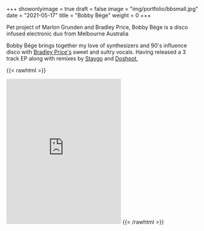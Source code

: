 +++
showonlyimage = true
draft = false
image = "img/portfolio/bbsmall.jpg"
date = "2021-05-17"
title = "Bobby Bége"
weight = 0
+++

Pet project of Marlon Grunden and Bradley Price, Bobby Bége is a disco infused electronic duo from Melbourne Australia

<!--more-->

Bobby Bége brings together my love of synthesizers and 90's influence disco with [Bradley Price's](https://www.instagram.com/sevenoak/) sweet and sultry vocals. Having released a 3 track EP along with remixes by [Staygo](https://www.instagram.com/staygoau/) and [Doshpot](https://www.instagram.com/doshpot/),

{{< rawhtml >}}

 <iframe src="https://open.spotify.com/embed/artist/7CnKY5MWNuotfaIO6EZDtx" width="300" height="380" frameborder="0" allowtransparency="true" allow="encrypted-media"></iframe>
{{< /rawhtml >}}
